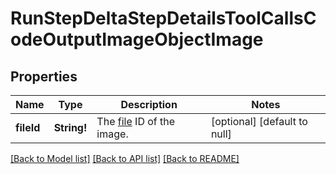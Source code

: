 # RunStepDeltaStepDetailsToolCallsCodeOutputImageObjectImage

## Properties
Name | Type | Description | Notes
------------ | ------------- | ------------- | -------------
**fileId** | **String!** | The [file](/docs/api-reference/files) ID of the image. | [optional] [default to null]

[[Back to Model list]](../README.md#documentation-for-models) [[Back to API list]](../README.md#documentation-for-api-endpoints) [[Back to README]](../README.md)


